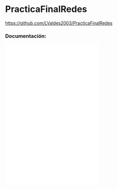 # PracticaFinalRedes
https://github.com/LValdes2003/PracticaFinalRedes

### Documentación:
![Oficina de Transporte](Documentacion/OficinaTransporte.md)
![Embajada de Francia](Documentacion/EmbajadaFrancia.md)
![IoT](Documentacion/IoT.md)
